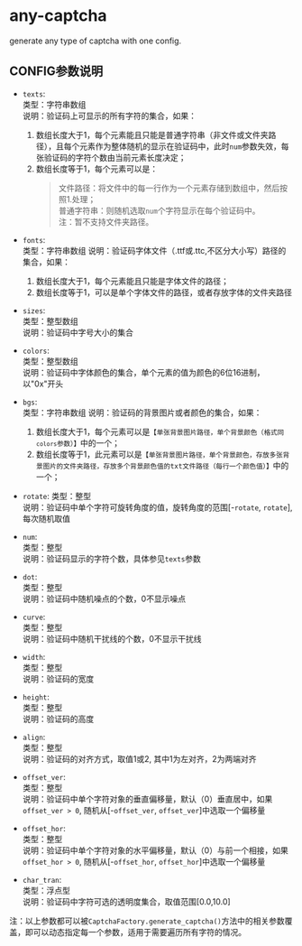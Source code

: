 # any-captcha
generate any type of captcha with one config.
## CONFIG参数说明
* <code>texts</code>:  
  类型：字符串数组  
  说明：验证码上可显示的所有字符的集合，如果：  
   1. 数组长度大于1，每个元素能且只能是普通字符串（非文件或文件夹路径），且每个元素作为整体随机的显示在验证码中，此时<code>num</code>参数失效，每张验证码的字符个数由当前元素长度决定；  
   2. 数组长度等于1，每个元素可以是： 
       > 文件路径：将文件中的每一行作为一个元素存储到数组中，然后按照1.处理；  
    普通字符串：则随机选取<code>num</code>个字符显示在每个验证码中。  
     注：暂不支持文件夹路径。 
* <code>fonts</code>:  
  类型：字符串数组
  说明：验证码字体文件（.ttf或.ttc,不区分大小写）路径的集合，如果：  
     1. 数组长度大于1，每个元素能且只能是字体文件的路径；
     2. 数组长度等于1，可以是单个字体文件的路径，或者存放字体的文件夹路径
* <code>sizes</code>:  
  类型：整型数组  
  说明：验证码中字号大小的集合  
  
* <code>colors</code>:  
  类型：整型数组  
  说明：验证码中字体颜色的集合，单个元素的值为颜色的6位16进制，以"0x"开头
  
* <code>bgs</code>:  
  类型：字符串数组
  说明：验证码的背景图片或者颜色的集合，如果：
     1. 数组长度大于1，每个元素可以是<code>【单张背景图片路径，单个背景颜色（格式同<code>colors</code>参数）】</code>中的一个；
     2. 数组长度等于1，此元素可以是<code>【单张背景图片路径，单个背景颜色，存放多张背景图片的文件夹路径，存放多个背景颜色值的txt文件路径（每行一个颜色值）】</code>中的一个；  
     
* <code>rotate</code>:
  类型：整型  
  说明：验证码中单个字符可旋转角度的值，旋转角度的范围[-<code>rotate</code>, <code>rotate</code>],每次随机取值
  
* <code>num</code>:  
  类型：整型  
  说明：验证码显示的字符个数，具体参见<code>texts</code>参数
* <code>dot</code>:  
  类型：整型  
  说明：验证码中随机噪点的个数，0不显示噪点
* <code>curve</code>:  
  类型：整型  
  说明：验证码中随机干扰线的个数，0不显示干扰线
* <code>width</code>:  
  类型：整型  
  说明：验证码的宽度
* <code>height</code>:  
  类型：整型  
  说明：验证码的高度
* <code>align</code>:  
  类型：整型  
  说明：验证码的对齐方式，取值1或2, 其中1为左对齐，2为两端对齐
* <code>offset_ver</code>:  
  类型：整型  
  说明：验证码中单个字符对象的垂直偏移量，默认（0）垂直居中，如果 <code>offset_ver > 0</code>, 随机从[-<code>offset_ver</code>, <code>offset_ver</code>]中选取一个偏移量
* <code>offset_hor</code>:  
  类型：整型  
  说明：验证码中单个字符对象的水平偏移量，默认（0）与前一个相接，如果 <code>offset_hor > 0</code>, 随机从[-<code>offset_hor</code>, <code>offset_hor</code>]中选取一个偏移量
* <code>char_tran</code>:  
  类型：浮点型  
  说明：验证码中字符可选的透明度集合，取值范围[0.0,10.0]

注：以上参数都可以被<code>CaptchaFactory.generate_captcha()</code>方法中的相关参数覆盖，即可以动态指定每一个参数，适用于需要遍历所有字符的情况。
